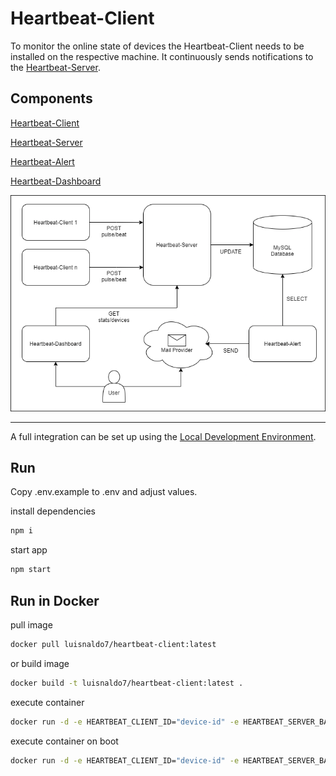 # Heartbeat-Client

To monitor the online state of devices the Heartbeat-Client needs to be installed on the respective machine. It continuously sends notifications to the [Heartbeat-Server](https://github.com/LuisNaldo7/heartbeat-server).

## Components

[Heartbeat-Client](https://github.com/LuisNaldo7/heartbeat-client)

[Heartbeat-Server](https://github.com/LuisNaldo7/heartbeat-server)

[Heartbeat-Alert](https://github.com/LuisNaldo7/heartbeat-alert)

[Heartbeat-Dashboard](https://github.com/LuisNaldo7/heartbeat-dashboard)

![Diagram](https://github.com/LuisNaldo7/heartbeat-local-dev-env/blob/main/docs/components.png?raw=true)

---
A full integration can be set up using the [Local Development Environment](https://github.com/LuisNaldo7/heartbeat-local-dev-env).
## Run

Copy .env.example to .env and adjust values.

install dependencies
```bash
npm i
```

start app
```bash
npm start
```
## Run in Docker

pull image
```bash
docker pull luisnaldo7/heartbeat-client:latest
```

or build image
```bash
docker build -t luisnaldo7/heartbeat-client:latest .
```

execute container
```bash
docker run -d -e HEARTBEAT_CLIENT_ID="device-id" -e HEARTBEAT_SERVER_BASE_URL="http://localhost:3000" --rm --name heartbeat-client luisnaldo7/heartbeat-client:latest
```

execute container on boot
```bash
docker run -d -e HEARTBEAT_CLIENT_ID="device-id" -e HEARTBEAT_SERVER_BASE_URL="http://localhost:3000" --restart always --name heartbeat-client luisnaldo7/heartbeat-client:latest
```
    